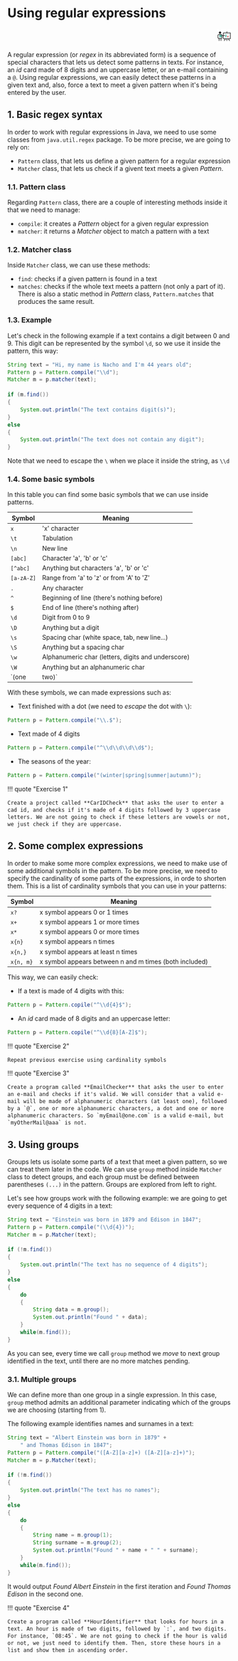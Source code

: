 # Using regular expressions

<div style="text-align: right">
<a target="_blank" href="slides/view.html?fichero=03d"><img src="images/diapositivas.png" width="32" /></a>
</div>

A regular expression (or *regex* in its abbreviated form) is a sequence of special characters that lets us detect some patterns in texts. For instance, an *id* card made of 8 digits and an uppercase letter, or an e-mail containing a `@`. Using regular expressions, we can easily detect these patterns in a given text and, also, force a text to meet a given pattern when it's being entered by the user.

## 1. Basic regex syntax

In order to work with regular expressions in Java, we need to use some classes from `java.util.regex` package. To be more precise, we are going to rely on:

* `Pattern` class, that lets us define a given pattern for a regular expression
* `Matcher` class, that lets us check if a givent text meets a given *Pattern*.

### 1.1. Pattern class

Regarding `Pattern` class, there are a couple of interesting methods inside it that we need to manage:

* `compile`: it creates a *Pattern* object for a given regular expression
* `matcher`: it returns a *Matcher* object to match a pattern with a text

### 1.2. Matcher class

Inside `Matcher` class, we can use these methods:

* `find`: checks if a given pattern is found in a text
* `matches`: checks if the whole text meets a pattern (not only a part of it). There is also a static method in *Pattern* class, `Pattern.matches` that produces the same result.

### 1.3. Example

Let's check in the following example if a text contains a digit between 0 and 9. This digit can be represented by the symbol `\d`, so we use it inside the pattern, this way:

```java
String text = "Hi, my name is Nacho and I'm 44 years old";
Pattern p = Pattern.compile("\\d");
Matcher m = p.matcher(text);

if (m.find())
{
    System.out.println("The text contains digit(s)");
}
else
{
    System.out.println("The text does not contain any digit");
}
```

Note that we need to escape the `\` when we place it inside the string, as `\\d`

### 1.4. Some basic symbols

In this table you can find some basic symbols that we can use inside patterns.

|Symbol|Meaning|
|----|----|
|`x`|'x' character|
|`\t`|Tabulation|
|`\n`|New line|
|`[abc]`|Character 'a', 'b' or 'c'|
|`[^abc]`|Anything but characters 'a', 'b' or 'c'|
|`[a-zA-Z]`|Range from 'a' to 'z' or from 'A' to 'Z'|
|`.`|Any character|
|`^`|Beginning of line (there's nothing before)|
|`$`|End of line (there's nothing after)|
|`\d`|Digit from 0 to 9|
|`\D`|Anything but a digit|
|`\s`|Spacing char (white space, tab, new line...)|
|`\S`|Anything but a spacing char|
|`\w`|Alphanumeric char (letters, digits and underscore)|
|`\W`|Anything but an alphanumeric char|
|`(one|two)`|Text 'one' or text 'two'|

With these symbols, we can made expressions such as:

* Text finished with a dot (we need to *escape* the dot with `\`):

```java
Pattern p = Pattern.compile("\\.$");
```

* Text made of 4 digits

```java
Pattern p = Pattern.compile("^\\d\\d\\d\\d$");
```

* The seasons of the year:

```java
Pattern p = Pattern.compile("(winter|spring|summer|autumn)");
```

!!! quote "Exercise 1"

    Create a project called **CarIDCheck** that asks the user to enter a cad id, and checks if it's made of 4 digits followed by 3 uppercase letters. We are not going to check if these letters are vowels or not, we just check if they are uppercase.

## 2. Some complex expressions

In order to make some more complex expressions, we need to make use of some additional symbols in the pattern. To be more precise, we need to specify the cardinality of some parts of the expressions, in orde to shorten them.
This is a list of cardinality symbols that you can use in your patterns:

|Symbol|Meaning|
|----|----|
|`x?`|x symbol appears 0 or 1 times|
|`x+`|x symbol appears 1 or more times|
|`x*`|x symbol appears 0 or more times|
|`x{n}`|x symbol appears n times|
|`x{n,}`|x symbol appears at least n times|
|`x{n, m}`|x symbol appears between n and m times (both included)|

This way, we can easily check: 

* If a text is made of 4 digits with this:

```java
Pattern p = Pattern.copile("^\\d{4}$");
```

* An *id* card made of 8 digits and an uppercase letter:

```java
Pattern p = Pattern.copile("^\\d{8}[A-Z]$");
```

!!! quote "Exercise 2"

    Repeat previous exercise using cardinality symbols

!!! quote "Exercise 3"

    Create a program called **EmailChecker** that asks the user to enter an e-mail and checks if it's valid. We will consider that a valid e-mail will be made of alphanumeric characters (at least one), followed by a `@`, one or more alphanumeric characters, a dot and one or more alphanumeric characters. So `myEmail@one.com` is a valid e-mail, but `myOtherMail@aaa` is not.

## 3. Using groups

Groups lets us isolate some parts of a text that meet a given pattern, so we can treat them later in the code. We can use `group` method inside `Matcher` class to detect groups, and each group must be defined between parentheses `(...)` in the pattern. Groups are explored from left to right.

Let's see how groups work with the following example: we are going to get every sequence of 4 digits in a text:

```java
String text = "Einstein was born in 1879 and Edison in 1847";
Pattern p = Pattern.compile("(\\d{4})");
Matcher m = p.Matcher(text);

if (!m.find())
{
    System.out.println("The text has no sequence of 4 digits");
}
else
{
    do
    {
        String data = m.group();
        System.out.println("Found " + data);
    }
    while(m.find());
}
```

As you can see, every time we call `group` method we *move* to next group identified in the text, until there are no more matches pending.

### 3.1. Multiple groups

We can define more than one group in a single expression. In this case, `group` method admits an additional parameter indicating which of the groups we are choosing (starting from 1).

The following example identifies names and surnames in a text:

```java
String text = "Albert Einstein was born in 1879" + 
    " and Thomas Edison in 1847";
Pattern p = Pattern.compile("([A-Z][a-z]+) ([A-Z][a-z]+)");
Matcher m = p.Matcher(text);

if (!m.find())
{
    System.out.println("The text has no names");
}
else
{
    do
    {
        String name = m.group(1);
        String surname = m.group(2);
        System.out.println("Found " + name + " " + surname);
    }
    while(m.find());
}
```

It would output *Found Albert Einstein* in the first iteration and *Found Thomas Edison* in the second one.

!!! quote "Exercise 4"

    Create a program called **HourIdentifier** that looks for hours in a text. An hour is made of two digits, followed by `:`, and two digits. For instance, `08:45`. We are not going to check if the hour is valid or not, we just need to identify them. Then, store these hours in a list and show them in ascending order. 
